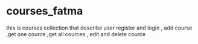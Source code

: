 # courses_fatma
this is courses collection that describe user register and login , add course ,get one cource ,get all cources , edit and delete cource 
